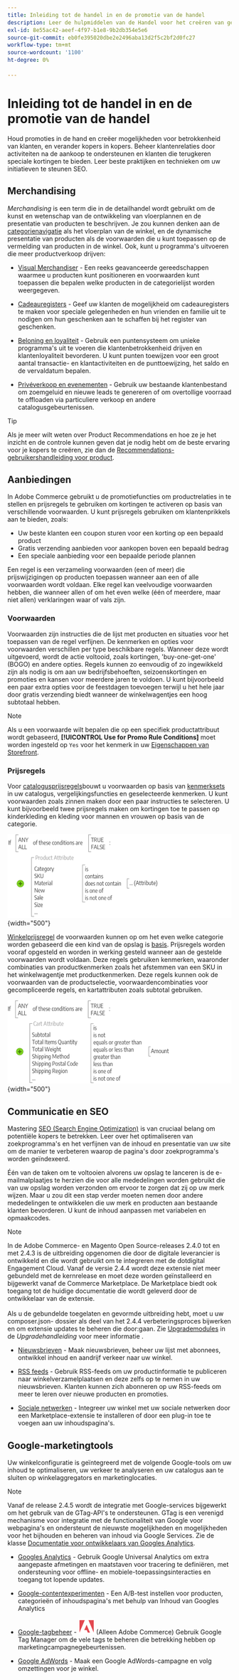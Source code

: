 ```yaml
---
title: Inleiding tot de handel in en de promotie van de handel
description: Leer de hulpmiddelen van de Handel voor het creëren van gerichte bevorderingen en kansen voor klantenovereenkomst.
exl-id: 8e55ac42-aeef-4f97-b1e8-9b2db354e5e6
source-git-commit: eb0fe395020dbe2e2496aba13d2f5c2bf2d0fc27
workflow-type: tm+mt
source-wordcount: '1100'
ht-degree: 0%

---
```


# Inleiding tot de handel in en de promotie van de handel

Houd promoties in de hand en creëer mogelijkheden voor betrokkenheid van klanten, en verander kopers in kopers. Beheer klantenrelaties door activiteiten na de aankoop te ondersteunen en klanten die terugkeren speciale kortingen te bieden. Leer beste praktijken en technieken om uw initiatieven te steunen SEO.

## Merchandising

_Merchandising_ is een term die in de detailhandel wordt gebruikt om de kunst en wetenschap van de ontwikkeling van vloerplannen en de presentatie van producten te beschrijven. Je zou kunnen denken aan de [categorienavigatie](../catalog/navigation-top.md) als het vloerplan van de winkel, en de dynamische presentatie van producten als de voorwaarden die u kunt toepassen op de vermelding van producten in de winkel. Ook, kunt u programma&#39;s uitvoeren die meer productverkoop drijven:

- [Visual Merchandiser](visual-merchandiser.md) - Een reeks geavanceerde gereedschappen waarmee u producten kunt positioneren en voorwaarden kunt toepassen die bepalen welke producten in de categorielijst worden weergegeven.

- [Cadeauregisters](gift-registries.md) - Geef uw klanten de mogelijkheid om cadeauregisters te maken voor speciale gelegenheden en hun vrienden en familie uit te nodigen om hun geschenken aan te schaffen bij het register van geschenken.

- [Beloning en loyaliteit](rewards-loyalty.md) - Gebruik een puntensysteem om unieke programma&#39;s uit te voeren die klantenbetrokkenheid drijven en klantenloyaliteit bevorderen. U kunt punten toewijzen voor een groot aantal transactie- en klantactiviteiten en de punttoewijzing, het saldo en de vervaldatum bepalen.

- [Privéverkoop en evenementen](events-private-sales.md) - Gebruik uw bestaande klantenbestand om zoemgeluid en nieuwe leads te genereren of om overtollige voorraad te offloaden via particuliere verkoop en andere catalogusgebeurtenissen.

>[!TIP]
>
>Als je meer wilt weten over Product Recommendations en hoe ze je het inzicht en de controle kunnen geven dat je nodig hebt om de beste ervaring voor je kopers te creëren, zie dan de [Recommendations-gebruikershandleiding voor product](https://experienceleague.adobe.com/docs/commerce-merchant-services/product-recommendations/guide-overview.html).

## Aanbiedingen

In Adobe Commerce gebruikt u de promotiefuncties om productrelaties in te stellen en prijsregels te gebruiken om kortingen te activeren op basis van verschillende voorwaarden. U kunt prijsregels gebruiken om klantenprikkels aan te bieden, zoals:

- Uw beste klanten een coupon sturen voor een korting op een bepaald product
- Gratis verzending aanbieden voor aankopen boven een bepaald bedrag
- Een speciale aanbieding voor een bepaalde periode plannen

Een regel is een verzameling voorwaarden (een of meer) die prijswijzigingen op producten toepassen wanneer aan een of alle voorwaarden wordt voldaan. Elke regel kan veelvoudige voorwaarden hebben, die wanneer allen of om het even welke (één of meerdere, maar niet allen) verklaringen waar of vals zijn.

### Voorwaarden

Voorwaarden zijn instructies die de lijst met producten en situaties voor het toepassen van de regel verfijnen. De kenmerken en opties voor voorwaarden verschillen per type beschikbare regels. Wanneer deze wordt uitgevoerd, wordt de actie voltooid, zoals kortingen, &#39;buy-one-get-one&#39; (BOGO) en andere opties. Regels kunnen zo eenvoudig of zo ingewikkeld zijn als nodig is om aan uw bedrijfsbehoeften, seizoenskortingen en promoties en kansen voor meerdere jaren te voldoen. U kunt bijvoorbeeld een paar extra opties voor de feestdagen toevoegen terwijl u het hele jaar door gratis verzending biedt wanneer de winkelwagentjes een hoog subtotaal hebben.

>[!NOTE]
>
>Als u een voorwaarde wilt bepalen die op een specifiek productattribuut wordt gebaseerd, **[!UICONTROL Use for Promo Rule Conditions]** moet worden ingesteld op `Yes` voor het kenmerk in uw [Eigenschappen van Storefront](../catalog/attribute-product-create.md).


### Prijsregels

Voor [catalogusprijsregels](price-rules-catalog.md)bouwt u voorwaarden op basis van [kenmerksets](../catalog/attribute-sets.md) in uw catalogus, vergelijkingsfuncties en geselecteerde kenmerken. U kunt voorwaarden zoals zinnen maken door een paar instructies te selecteren. U kunt bijvoorbeeld twee prijsregels maken om kortingen toe te passen op kinderkleding en kleding voor mannen en vrouwen op basis van de categorie.

![Diagram - voorbeeld van catalogusprijsregels](./assets/diagram-catalog-price-rules.png){width="500"}

[Winkelprijsregel](price-rules-cart.md) de voorwaarden kunnen op om het even welke categorie worden gebaseerd die een kind van de opslag is [basis](../catalog/category-root.md). Prijsregels worden vooraf opgesteld en worden in werking gesteld wanneer aan de gestelde voorwaarden wordt voldaan. Deze regels gebruiken kenmerken, waaronder combinaties van productkenmerken zoals het afstemmen van een SKU in het winkelwagentje met productkenmerken. Deze regels kunnen ook de voorwaarden van de productselectie, voorwaardencombinaties voor gecompliceerde regels, en kartattributen zoals subtotal gebruiken.

![Diagram - voorbeeld van regels voor de kartonprijs](./assets/diagram-cart-price-rules.png){width="500"}

## Communicatie en SEO

Mastering [SEO (Search Engine Optimization)](seo-overview.md) is van cruciaal belang om potentiële kopers te betrekken. Leer over het optimaliseren van zoekprogramma&#39;s en het verfijnen van de inhoud en presentatie van uw site om de manier te verbeteren waarop de pagina&#39;s door zoekprogramma&#39;s worden geïndexeerd.

Één van de taken om te voltooien alvorens uw opslag te lanceren is de e-mailmalplaatjes te herzien die voor alle mededelingen worden gebruikt die van uw opslag worden verzonden om ervoor te zorgen dat zij op uw merk wijzen. Maar u zou dit een stap verder moeten nemen door andere mededelingen te ontwikkelen die uw merk en producten aan bestaande klanten bevorderen. U kunt de inhoud aanpassen met variabelen en opmaakcodes.

>[!NOTE]
>
>In de Adobe Commerce- en Magento Open Source-releases 2.4.0 tot en met 2.4.3 is de uitbreiding opgenomen die door de digitale leverancier is ontwikkeld en die wordt gebruikt om te integreren met de dotdigital Engagement Cloud. Vanaf de versie 2.4.4 wordt deze extensie niet meer gebundeld met de kernrelease en moet deze worden geïnstalleerd en bijgewerkt vanaf de Commerce Marketplace. De Marketplace biedt ook toegang tot de huidige documentatie die wordt geleverd door de ontwikkelaar van de extensie.
><br><br>
>Als u de gebundelde toegelaten en gevormde uitbreiding hebt, moet u uw composer.json- dossier als deel van het 2.4.4 verbeteringsproces bijwerken en om extensie updates te beheren die door:gaan. Zie [Upgrademodules](https://experienceleague.adobe.com/docs/commerce-operations/upgrade-guide/modules/upgrade.html) in de _Upgradehandleiding_ voor meer informatie .

- [Nieuwsbrieven](newsletters.md) - Maak nieuwsbrieven, beheer uw lijst met abonnees, ontwikkel inhoud en aandrijf verkeer naar uw winkel.

- [RSS feeds](social-rss.md#rss-feeds) - Gebruik RSS-feeds om uw productinformatie te publiceren naar winkelverzamelplaatsen en deze zelfs op te nemen in uw nieuwsbrieven. Klanten kunnen zich abonneren op uw RSS-feeds om meer te leren over nieuwe producten en promoties.

- [Sociale netwerken](social-rss.md#social-networks) - Integreer uw winkel met uw sociale netwerken door een Marketplace-extensie te installeren of door een plug-in toe te voegen aan uw inhoudspagina&#39;s.

## Google-marketingtools

Uw winkelconfiguratie is geïntegreerd met de volgende Google-tools om uw inhoud te optimaliseren, uw verkeer te analyseren en uw catalogus aan te sluiten op winkelaggregators en marketinglocaties.

>[!NOTE]
>
>Vanaf de release 2.4.5 wordt de integratie met Google-services bijgewerkt om het gebruik van de GTag-API&#39;s te ondersteunen. GTag is een verenigd mechanisme voor integratie met de functionaliteit van Google voor webpagina&#39;s en ondersteunt de nieuwste mogelijkheden en mogelijkheden voor het bijhouden en beheren van inhoud via Google Services. Zie de klasse [Documentatie voor ontwikkelaars van Googles Analytics](https://developers.google.com/analytics/devguides/collection/gtagjs).

- [Googles Analytics](google-analytics.md) - Gebruik Google Universal Analytics om extra aangepaste afmetingen en maatstaven voor tracering te definiëren, met ondersteuning voor offline- en mobiele-toepassingsinteracties en toegang tot lopende updates.

- [Google-contentexperimenten](google-content-experiments.md) - Een A/B-test instellen voor producten, categorieën of inhoudspagina&#39;s met behulp van Inhoud van Googles Analytics

- [Google-tagbeheer](google-tag-manager.md) - ![Adobe Commerce](../assets/adobe-logo.svg) (Alleen Adobe Commerce) Gebruik Google Tag Manager om de vele tags te beheren die betrekking hebben op marketingcampagnegebeurtenissen.

- [Google AdWords](google-adwords.md) - Maak een Google AdWords-campagne en volg omzettingen voor je winkel.
